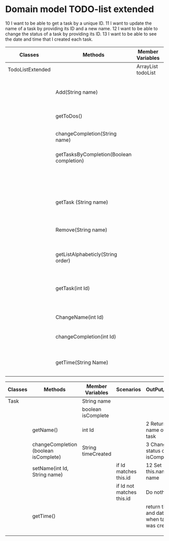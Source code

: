# Domain model TODO-list extended

10 I want to be able to get a task by a unique ID.
11 I want to update the name of a task by providing its ID and a new name.
12 I want to be able to change the status of a task by providing its ID.
13 I want to be able to see the date and time that I created each task.

| Classes          | Methods                                  | Member Variables         | Scenarios                         | OutPut/Result                                       |
|------------------|------------------------------------------|--------------------------|-----------------------------------|-----------------------------------------------------|
| TodoListExtended |                                          | ArrayList<Task> todoList |                                   |                                                     |
|                  |                                          |                          |                                   |                                                     |
|                  | Add(String name)                         |                          | 1 Adds a task to the list         | creates a new instance of task and adds to todoList |
|                  | getToDos()                               |                          | 2 show all tasks                  | Returns the name of all tasks in list               |
|                  | changeCompletion(String name)            |                          | 3 completes/incompletes a task    | Changes isComplete to true/false                    |
|                  | getTasksByCompletion(Boolean completion) |                          | 4 if completion is true           | Return names of completed tasks                     |
|                  |                                          |                          | 5 if completion is false          | Return names of uncompleted tasks                   |
|                  | getTask (String name)                    |                          | 6 if name is in list of tasks     | Return name of task                                 |
|                  |                                          |                          | 6 if name is not in list of tasks | Return "Task doesnt exist"                          |
|                  |                                          |                          |                                   |                                                     |
|                  | Remove(String name)                      |                          | if task in list                   | Remove task                                         |
|                  |                                          |                          | if task not in list               | Return "task doesnt exist"                          |
|                  |                                          |                          |                                   |                                                     |
|                  | getListAlphabeticly(String order)        |                          | if order is ascending             | return tasks ascending                              |
|                  |                                          |                          | if order is descending            | return tasks descending                             |
|                  |                                          |                          |                                   |                                                     |
|                  | getTask(int Id)                          |                          | if task exists                    | return name of task                                 |
|                  |                                          |                          | if task diesnt exist              | Return "task doesnt exist"                          |
|                  | ChangeName(int Id)                       |                          | if task exists                    | Change name of task                                 |
|                  |                                          |                          |                                   |                                                     |
|                  | changeCompletion(int Id)                 |                          | 13 completes/incompletes a task   | Changes isComplete to true/false                    |                                                     |
|                  |                                          |                          |                                   |                                                     |
|                  | getTime(String Name)                     |                          |                                   | Returns return time and date when task was created  |

| Classes | Methods                               | Member Variables   | Scenarios                 | OutPut/Result                              |
|---------|---------------------------------------|--------------------|---------------------------|--------------------------------------------|
| Task    |                                       | String name        |                           |                                            |
|         |                                       | boolean isComplete |                           |                                            |
|         | getName()                             | int Id             |                           | 2 Returns the name of the task             |
|         | changeCompletion (boolean isComplete) | String timeCreated |                           | 3 Changes status of isComplete             |
|         | setName(int Id, String name)          |                    | if Id matches this.id     | 12 Set this.name to name                   |
|         |                                       |                    | if Id not matches this.id | Do nothing                                 |
|         | getTime()                             |                    |                           | return time and date when task was created |
|         |                                       |                    |                           |                                            |
|         |                                       |                    |                           |                                            |
|         |                                       |                    |                           |                                            |